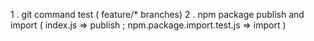 1 . git command test ( feature/* branches)
2 . npm package publish and import ( index.js => publish ; npm.package.import.test.js => import )
